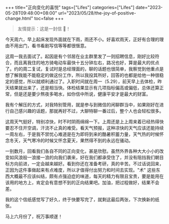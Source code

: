 +++
title="正向变化的喜悦"
tags=["Lifes"]
categories=["Lifes"]
date="2023-05-28T09:48:00+08:00"
url="2023/05/28/the-joy-of-positive-change.html"
toc=false
+++

> 友情提示：这是一封信 📧！

今天周六，早上起床发现外面就在下雨，雨还不小。好喜欢雨天，正好有合理的理由不用出门，看书看剧写信等等都很惬意。

这周一我去面试了。起因是有个邻居在业主群里发了一则招聘信息，刚好比较符合，而且离我住的地方骑电动车最快十五分钟左右，路况也好，算是最大的优点了。约的周二复试，复试时是总经理面的，聊的话题也很简单，我察觉到他重点是想了解我能不能稳定的做这份工作，所以我投其所好，回答的也都是给他一种很稳定的感觉，所以就顺利通过了。入职时间就在周一（5.29），前天早上去体检，昨天结果就出来了，还是相当快。体检结果显示有几项指标偏高或偏低，总体还算正常，但是还是要少熬夜多喝水，如你信中所说，健康平安才是最大的财富。

我有个解压的方式，对我特别管用，就是参与到微信的闲聊群当中，如果刚好在进行自己感兴趣的话题，那就再好不过，大聊特聊一番过后，整个人也会轻松很多。

这周天气挺好，特别凉快，时不时阴雨绵绵一下。上周还是上上周来着已经热得快要忍不住开空调，汗流不止真的难受。看天气预报，这种凉快的天气应该还能持续一周左右，于是我不禁忧心难道是在为即将到来的酷暑积蓄力量，天气热的时候怀念冬天，天气寒冷的时候又怀念夏天，果然得不到的永远在骚动。

一别数月，回看我们各自不同的正向变化，甚是欣慰。虽然外界各种大大小小的改变如风浪般一浪接一浪的向我们袭来，好在我们都承受住了，并没有阻挡我们朝目标方向前进，一定会越来越好。看到你还在准备考研，真的辛苦。不过话说回来，正因为这件事做起来有点难度，所以才值得付出努力和时间去实现。"术" 这些东西大概最不应该纠结，颇有点强迫症的味道，每天的精力有限且宝贵，要是能用在该用的地方上，肯定会有意想不到的正向结果吧。加油，把过程做好，结果不会差。

我的这个信纸感觉写了好久，终于快要写完了，就剩这最后两张，下次换新的纸张。

马上六月份了，祝万事顺遂！